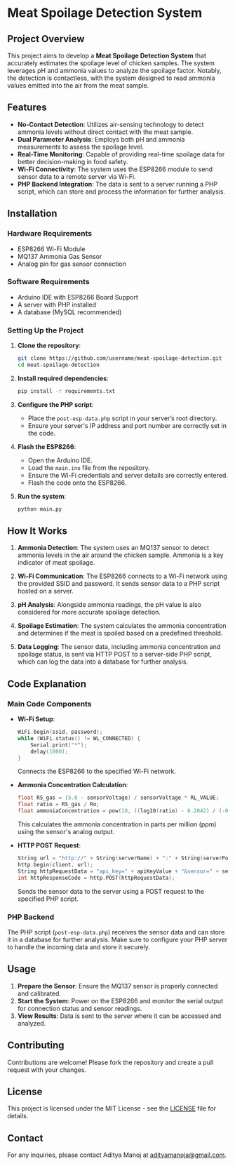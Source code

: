 # Meat Spoilage Detection System

## Project Overview

This project aims to develop a **Meat Spoilage Detection System** that accurately estimates the spoilage level of chicken samples. The system leverages pH and ammonia values to analyze the spoilage factor. Notably, the detection is contactless, with the system designed to read ammonia values emitted into the air from the meat sample.

## Features

- **No-Contact Detection**: Utilizes air-sensing technology to detect ammonia levels without direct contact with the meat sample.
- **Dual Parameter Analysis**: Employs both pH and ammonia measurements to assess the spoilage level.
- **Real-Time Monitoring**: Capable of providing real-time spoilage data for better decision-making in food safety.
- **Wi-Fi Connectivity**: The system uses the ESP8266 module to send sensor data to a remote server via Wi-Fi.
- **PHP Backend Integration**: The data is sent to a server running a PHP script, which can store and process the information for further analysis.

## Installation

### Hardware Requirements

- ESP8266 Wi-Fi Module
- MQ137 Ammonia Gas Sensor
- Analog pin for gas sensor connection

### Software Requirements

- Arduino IDE with ESP8266 Board Support
- A server with PHP installed
- A database (MySQL recommended)

### Setting Up the Project

1. **Clone the repository**:
    ```bash
    git clone https://github.com/username/meat-spoilage-detection.git
    cd meat-spoilage-detection
    ```

2. **Install required dependencies**:
    ```bash
    pip install -r requirements.txt
    ```

3. **Configure the PHP script**:
   - Place the `post-esp-data.php` script in your server’s root directory.
   - Ensure your server's IP address and port number are correctly set in the code.

4. **Flash the ESP8266**:
   - Open the Arduino IDE.
   - Load the `main.ino` file from the repository.
   - Ensure the Wi-Fi credentials and server details are correctly entered.
   - Flash the code onto the ESP8266.

5. **Run the system**:
    ```bash
    python main.py
    ```

## How It Works

1. **Ammonia Detection**: The system uses an MQ137 sensor to detect ammonia levels in the air around the chicken sample. Ammonia is a key indicator of meat spoilage.

2. **Wi-Fi Communication**: The ESP8266 connects to a Wi-Fi network using the provided SSID and password. It sends sensor data to a PHP script hosted on a server.

3. **pH Analysis**: Alongside ammonia readings, the pH value is also considered for more accurate spoilage detection.

4. **Spoilage Estimation**: The system calculates the ammonia concentration and determines if the meat is spoiled based on a predefined threshold.

5. **Data Logging**: The sensor data, including ammonia concentration and spoilage status, is sent via HTTP POST to a server-side PHP script, which can log the data into a database for further analysis.

## Code Explanation

### Main Code Components

- **Wi-Fi Setup**: 
   ```cpp
   WiFi.begin(ssid, password);
   while (WiFi.status() != WL_CONNECTED) {
       Serial.print("*");
       delay(1000);
   }
   ```
   Connects the ESP8266 to the specified Wi-Fi network.

- **Ammonia Concentration Calculation**: 
   ```cpp
   float RS_gas = (5.0 - sensorVoltage) / sensorVoltage * RL_VALUE;
   float ratio = RS_gas / Ro;
   float ammoniaConcentration = pow(10, ((log10(ratio) - 0.2042) / (-0.3268)));
   ```
   This calculates the ammonia concentration in parts per million (ppm) using the sensor's analog output.

- **HTTP POST Request**:
   ```cpp
   String url = "http://" + String(serverName) + ":" + String(serverPort) + serverPath;
   http.begin(client, url);
   String httpRequestData = "api_key=" + apiKeyValue + "&sensor=" + sensorName + "&value1=" + String(ammoniaConcentration) + "&Sstatus=" + spoiledStatus;
   int httpResponseCode = http.POST(httpRequestData);
   ```
   Sends the sensor data to the server using a POST request to the specified PHP script.

### PHP Backend

The PHP script (`post-esp-data.php`) receives the sensor data and can store it in a database for further analysis. Make sure to configure your PHP server to handle the incoming data and store it securely.

## Usage

1. **Prepare the Sensor**: Ensure the MQ137 sensor is properly connected and calibrated.
2. **Start the System**: Power on the ESP8266 and monitor the serial output for connection status and sensor readings.
3. **View Results**: Data is sent to the server where it can be accessed and analyzed.

## Contributing

Contributions are welcome! Please fork the repository and create a pull request with your changes.

## License

This project is licensed under the MIT License - see the [LICENSE](LICENSE) file for details.

## Contact

For any inquiries, please contact Aditya Manoj at [adityamanoja@gmail.com](mailto:adityamanoja@gmail.com).
